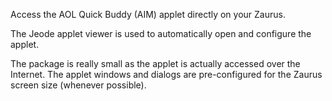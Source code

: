 Access the AOL Quick Buddy (AIM) applet directly on your Zaurus.

The Jeode applet viewer is used to automatically open and configure the applet.

The package is really small as the applet is actually accessed over the Internet. The applet windows and dialogs are pre-configured for the Zaurus screen size (whenever possible).